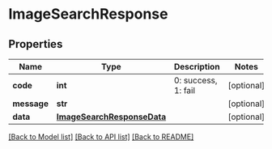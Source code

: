 # ImageSearchResponse

## Properties
Name | Type | Description | Notes
------------ | ------------- | ------------- | -------------
**code** | **int** | 0: success, 1: fail | [optional] 
**message** | **str** |  | [optional] 
**data** | [**ImageSearchResponseData**](ImageSearchResponseData.md) |  | [optional] 

[[Back to Model list]](../README.md#documentation-for-models) [[Back to API list]](../README.md#documentation-for-api-endpoints) [[Back to README]](../README.md)


